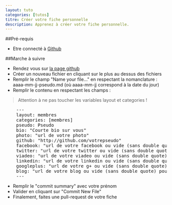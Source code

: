 ```yaml
---
layout: tuto
categories: [tutos]
titre: Créer votre fiche personnelle
description: Apprenez à créer votre fiche personnelle.
---
```


##Pré-requis

* Etre connecté à [Github](https://github.com/login)

##Marche à suivre

* Rendez vous sur [la page github](https://github.com/manland/jekhub/tree/gh-pages/_posts/membres)
* Créer un nouveau fichier en cliquant sur le plus au dessus des fichiers
* Remplir le champ "Name your file..." en respectant la nomanclature : aaaa-mm-jj-pseudo.md (où aaaa-mm-jj correspond à la date du jour)
* Remplir le contenu en respectant les champs :

> Attention à ne pas toucher les variables layout et categories !

<pre>
	---
	layout: membres
	categories: [membres]
	pseudo: Pseudo
	bio: "Courte bio sur vous"
	photo: "url de votre photo"
	github: "http://github.com/votrepseudo"
	facebook: "url de votre facebook ou vide (sans double quote) pour ne pas être pris en compte"
	twitter: "url de votre twitter ou vide (sans double quote) pour ne pas être pris en compte"
	viadeo: "url de votre viadeo ou vide (sans double quote) pour ne pas être pris en compte"
	linkedin: "url de votre linkedin ou vide (sans double quote) pour ne pas être pris en compte"
	googleplus: "url de votre g+ ou vide (sans double quote) pour ne pas être pris en compte"
	blog: "url de votre blog ou vide (sans double quote) pour ne pas être pris en compte"
	---
</pre>

* Remplir le "commit summary" avec votre prénom
* Valider en cliquant sur "Commit New File"
* Finalement, faites une pull-request de votre fiche